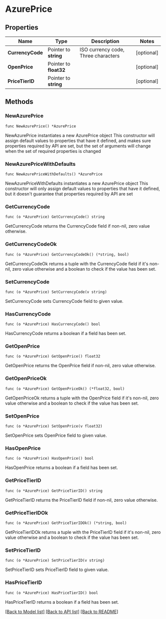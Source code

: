 # AzurePrice

## Properties

Name | Type | Description | Notes
------------ | ------------- | ------------- | -------------
**CurrencyCode** | Pointer to **string** | ISO currency code, Three characters | [optional] 
**OpenPrice** | Pointer to **float32** |  | [optional] 
**PriceTierID** | Pointer to **string** |  | [optional] 

## Methods

### NewAzurePrice

`func NewAzurePrice() *AzurePrice`

NewAzurePrice instantiates a new AzurePrice object
This constructor will assign default values to properties that have it defined,
and makes sure properties required by API are set, but the set of arguments
will change when the set of required properties is changed

### NewAzurePriceWithDefaults

`func NewAzurePriceWithDefaults() *AzurePrice`

NewAzurePriceWithDefaults instantiates a new AzurePrice object
This constructor will only assign default values to properties that have it defined,
but it doesn't guarantee that properties required by API are set

### GetCurrencyCode

`func (o *AzurePrice) GetCurrencyCode() string`

GetCurrencyCode returns the CurrencyCode field if non-nil, zero value otherwise.

### GetCurrencyCodeOk

`func (o *AzurePrice) GetCurrencyCodeOk() (*string, bool)`

GetCurrencyCodeOk returns a tuple with the CurrencyCode field if it's non-nil, zero value otherwise
and a boolean to check if the value has been set.

### SetCurrencyCode

`func (o *AzurePrice) SetCurrencyCode(v string)`

SetCurrencyCode sets CurrencyCode field to given value.

### HasCurrencyCode

`func (o *AzurePrice) HasCurrencyCode() bool`

HasCurrencyCode returns a boolean if a field has been set.

### GetOpenPrice

`func (o *AzurePrice) GetOpenPrice() float32`

GetOpenPrice returns the OpenPrice field if non-nil, zero value otherwise.

### GetOpenPriceOk

`func (o *AzurePrice) GetOpenPriceOk() (*float32, bool)`

GetOpenPriceOk returns a tuple with the OpenPrice field if it's non-nil, zero value otherwise
and a boolean to check if the value has been set.

### SetOpenPrice

`func (o *AzurePrice) SetOpenPrice(v float32)`

SetOpenPrice sets OpenPrice field to given value.

### HasOpenPrice

`func (o *AzurePrice) HasOpenPrice() bool`

HasOpenPrice returns a boolean if a field has been set.

### GetPriceTierID

`func (o *AzurePrice) GetPriceTierID() string`

GetPriceTierID returns the PriceTierID field if non-nil, zero value otherwise.

### GetPriceTierIDOk

`func (o *AzurePrice) GetPriceTierIDOk() (*string, bool)`

GetPriceTierIDOk returns a tuple with the PriceTierID field if it's non-nil, zero value otherwise
and a boolean to check if the value has been set.

### SetPriceTierID

`func (o *AzurePrice) SetPriceTierID(v string)`

SetPriceTierID sets PriceTierID field to given value.

### HasPriceTierID

`func (o *AzurePrice) HasPriceTierID() bool`

HasPriceTierID returns a boolean if a field has been set.


[[Back to Model list]](../README.md#documentation-for-models) [[Back to API list]](../README.md#documentation-for-api-endpoints) [[Back to README]](../README.md)


